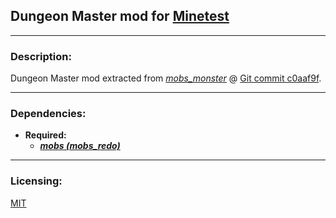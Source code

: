 ## Dungeon Master mod for [Minetest][]


---
### **Description:**

Dungeon Master mod extracted from *[mobs_monster][]* @ [Git commit c0aaf9f][ver.mobs_monster].


---
### **Dependencies:**

- **Required:**
  - ***[mobs (mobs_redo)][mobs_redo]***


---
### **Licensing:**

[MIT](license.txt)


[Minetest]: http://www.minetest.net/

[mobs_monster]: https://github.com/tenplus1/mobs_monster
[mobs_redo]: https://forum.minetest.net/viewtopic.php?t=9917

[ver.mobs_monster]: https://github.com/tenplus1/mobs_monster/tree/c0aaf9f
